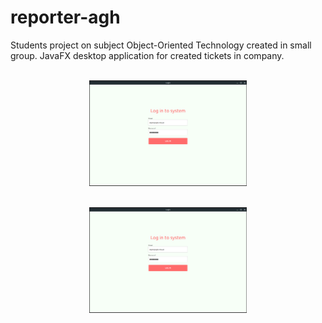 # reporter-agh

Students project on subject Object-Oriented Technology created in small group. JavaFX desktop application for created tickets in company.

<p align="center">
  <br>
  <img src="https://raw.githubusercontent.com/piaskowyk/reporter-agh/master/img/s1.png" alt="reporter" width="50%">
</p>
<p align="center">
  <br>
  <img src="https://raw.githubusercontent.com/piaskowyk/reporter-agh/master/img/s1.png" alt="reporter" width="50%">
</p>